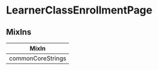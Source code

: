 # LearnerClassEnrollmentPage

## MixIns

<!-- @vuese:LearnerClassEnrollmentPage:mixIns:start -->
|MixIn|
|---|
|commonCoreStrings|

<!-- @vuese:LearnerClassEnrollmentPage:mixIns:end -->
